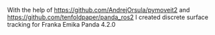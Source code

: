 With the help of https://github.com/AndrejOrsula/pymoveit2 and https://github.com/tenfoldpaper/panda_ros2 I created discrete surface tracking for Franka Emika Panda 4.2.0
